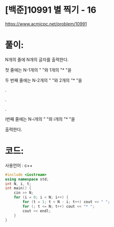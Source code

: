 # [백준]10991 별 찍기 - 16

https://www.acmicpc.net/problem/10991

# 풀이:

N개의 줄에 N개의 글자를 출력한다.

첫 줄에는 N-1개의 " "와 1개의 "* "을

두 번째 줄에는 N-2개의 " "와 2개의 "* "을

.

.

.

i번째 줄에는 N-i개의 " "와 i개의 "* "을



출력한다.



# **코드:** 

사용언어 : c++
```c++
#include <iostream>
using namespace std;
int N, i, t;
int main() {
	cin >> N;
	for (i = 0; i < N; i++) {
		for (t = 1; t < N - i; t++)	cout << " ";
		for (; t <= N; t++) cout << "* ";
		cout << endl;
	}
}
```

